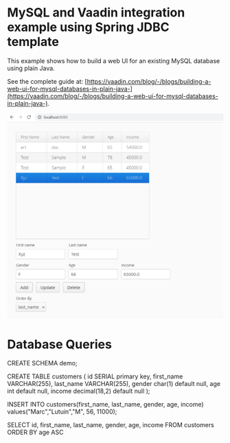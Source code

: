# MySQL and Vaadin integration example using Spring JDBC template

This example shows how to build a web UI for an existing MySQL database using plain Java.

See the complete guide at: [https://vaadin.com/blog/-/blogs/building-a-web-ui-for-mysql-databases-in-plain-java-](https://vaadin.com/blog/-/blogs/building-a-web-ui-for-mysql-databases-in-plain-java-).

![plot](./output.png)

# Database Queries

CREATE SCHEMA demo;

CREATE TABLE customers (
id SERIAL primary key,
first_name VARCHAR(255),
last_name VARCHAR(255),
gender char(1) default null,
age int default null,
income decimal(18,2) default null
);

INSERT INTO customers(first_name, last_name, gender, age, income) values("Marc","Lutuin","M", 56, 11000);

SELECT id, first_name, last_name, gender, age, income FROM customers ORDER BY age ASC